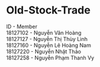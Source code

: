 # Old-Stock-Trade
ID - Member <br>
18127102 - Nguyễn Văn Hoàng <br>
18127127 - Nguyễn Thị Thùy Linh <br>
18127160 - Nguyễn Lê Hoàng Nam <br>
18127220 - Nguyễn Nhật Thảo <br>
18127258 - Nguyễn Phạm Thanh Vy<br>

